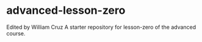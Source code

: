 # advanced-lesson-zero
Edited by William Cruz
A starter repository for lesson-zero of the advanced course.
